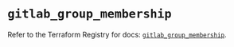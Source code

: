 # `gitlab_group_membership`

Refer to the Terraform Registry for docs: [`gitlab_group_membership`](https://registry.terraform.io/providers/gitlabhq/gitlab/17.7.1/docs/resources/group_membership).
